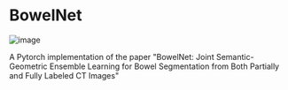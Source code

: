 # BowelNet


![image](https://github.com/runningcw/BowelNet/blob/master/bowel_fineseg/arch/segmentors.png)


A Pytorch implementation of the paper "BowelNet: Joint Semantic-Geometric Ensemble Learning for Bowel Segmentation from Both Partially and Fully Labeled CT Images"
